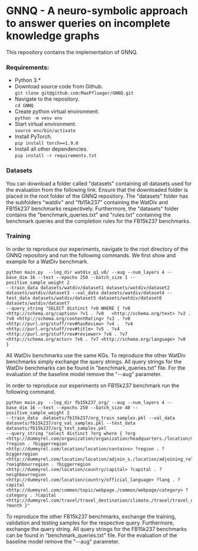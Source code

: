 # GNNQ - A neuro-symbolic approach to answer queries on incomplete knowledge graphs
This repository contains the implementation of GNNQ.
### Requirements:
- Python 3.*
- Download source code from Github. \
`git clone git@github.com:MaxPflueger/GNNQ.git`
- Navigate to the repository. \
`cd GNNQ`
- Create python virtual environment. \
`python -m venv env`
- Start virtual environment. \
`source env/bin/activate`
- Install PyTorch. \
`pip install torch==1.9.0`
- Install all other dependencies. \
`pip install -r requirements.txt`

### Datasets
You can download a folder called "datasets" containing all datasets used for the evaluation from the following link. Ensure that the downloaded folder is placed in the root folder of the GNNQ repository. The "datasets" folder has the subfolders "watdiv" and "fb15k237" containing the WatDiv and FB15k237 benchmarks respectively. Furthermore, the "datasets" folder contains the "benchmark_queries.txt" and "rules.txt" containing the benchmark queries and the completion rules for the FB15k237 benchmarks.

### Training
In order to reproduce our experiments, navigate to the root directory of the GNNQ repository and run the following commands. We first show and example for a WatDiv benchmark. 
```
python main.py  --log_dir watdiv_q1_v0/ --aug --num_layers 4 --base_dim 16 --test --epochs 250 --batch_size 1 --positive_sample_weight 2
--train_data datasets/watdiv/dataset1 datasets/watdiv/dataset2 datasets/watdiv/dataset3 --val_data datasets/watdiv/dataset4 --test_data datasets/watdiv/dataset5 datasets/watdiv/dataset6 datasets/watdiv/dataset7
--query_string "SELECT distinct ?v0 WHERE { ?v0  <http://schema.org/caption> ?v1 . ?v0   <http://schema.org/text> ?v2 . ?v0 <http://schema.org/contentRating> ?v3 . ?v0   <http://purl.org/stuff/rev#hasReview> ?v4 .  ?v4 <http://purl.org/stuff/rev#title> ?v5 . ?v4  <http://purl.org/stuff/rev#reviewer> ?v6 . ?v7 <http://schema.org/actor> ?v6 . ?v7 <http://schema.org/language> ?v8  } 
```

All WatDiv benchmarks use the same KGs. To reproduce the other WatDiv benchmarks simply exchange the query strings. All query strings for the WatDiv benchmarks can be found in "benchmark_queries.txt" file. For the evaluation of the baseline model remove the "--aug" parameter. 

In order to reproduce our experiments on FB15k237 benchmark run the following command.

```
python main.py  --log_dir fb15k237_org/ --aug --num_layers 4 --base_dim 16 --test --epochs 250 --batch_size 40 --positive_sample_weight 2
--train_data  datasets/fb15k237/org_train_samples.pkl --val_data datasets/fb15k237/org_val_samples.pkl --test_data datasets/fb15k237/org_test_samples.pkl
--query_string "select distinct ?org where { ?org <http://dummyrel.com/organization/organization/headquarters./location/mailing_address/state_province_region> ?region . ?biggerregion <http://dummyrel.com/location/location/contains> ?region . ?biggerregion <http://dummyrel.com/location/location/adjoin_s./location/adjoining_relationship/adjoins> ?neighbourregion . ?biggerregion <http://dummyrel.com/location/country/capital> ?capital . ?neighbourregion <http://dummyrel.com/location/country/official_language> ?lang . ?capital <http://dummyrel.com/common/topic/webpage./common/webpage/category> ?category . ?capital <http://dummyrel.com/travel/travel_destination/climate./travel/travel_destination_monthly_climate/month> ?month }"  
```
To reproduce the other FB15k237 benchmarks, exchange the training, validation and testing samples for the respective query. Furthermore, exchange the query string. All query strings for the FB15k237 benchmarks can be found in "benchmark_queries.txt" file. For the evaluation of the baseline model remove the "--aug" parameter. 